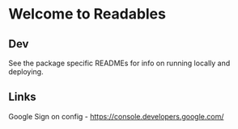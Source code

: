 # Welcome to Readables

## Dev
See the package specific READMEs for info on running locally and deploying.

## Links
Google Sign on config - https://console.developers.google.com/